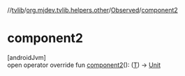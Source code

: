 //[tvlib](../../../index.md)/[org.mjdev.tvlib.helpers.other](../index.md)/[Observed](index.md)/[component2](component2.md)

# component2

[androidJvm]\
open operator override fun [component2](component2.md)(): ([T](index.md)) -&gt; [Unit](https://kotlinlang.org/api/latest/jvm/stdlib/kotlin/-unit/index.html)
